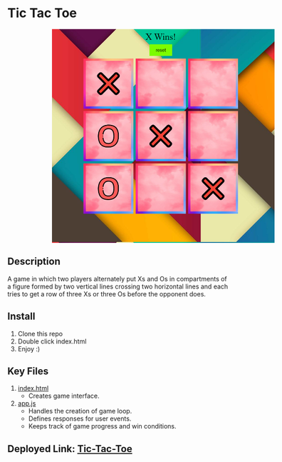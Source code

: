 # Tic Tac Toe

<div style="text-align:center">
    <a align="center" href="https://idsjndkjendk.herokuapp.com/index.html">
        <img src="header.png" width="500" style="margin-left:100px;" align="center" alt="tic-tac-toe-perview"/>
    </a>
</div>

## Description

A game in which two players alternately put Xs and Os in compartments of a figure formed by two vertical lines crossing two horizontal lines and each tries to get a row of three Xs or three Os before the opponent does.

## Install

1. Clone this repo
2. Double click index.html
3. Enjoy :\)

## Key Files

1. [index.html](https://github.com/RamiOkkeh/Tic-Tac-Toe/blob/main/index.html)
   - Creates game interface.
2. [app.js](https://github.com/RamiOkkeh/Tic-Tac-Toe/blob/main/app.js)
   - Handles the creation of game loop.
   - Defines responses for user events.
   - Keeps track of game progress and win conditions.

## Deployed Link: [Tic-Tac-Toe](https://idsjndkjendk.herokuapp.com/index.html)
